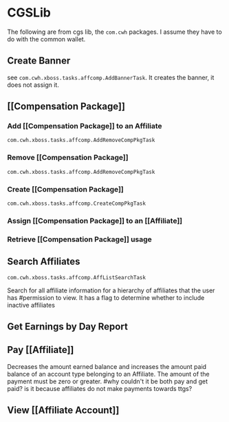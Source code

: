 # CGSLib

The following are from cgs lib, the `com.cwh` packages. I assume they have to do with the common wallet. 
## Create Banner

see `com.cwh.xboss.tasks.affcomp.AddBannerTask`. It creates the banner, it does not assign it.
## [[Compensation Package]]
### Add [[Compensation Package]] to an Affiliate

`com.cwh.xboss.tasks.affcomp.AddRemoveCompPkgTask`

### Remove [[Compensation Package]]

`com.cwh.xboss.tasks.affcomp.AddRemoveCompPkgTask`

### Create [[Compensation Package]]

`com.cwh.xboss.tasks.affcomp.CreateCompPkgTask`

### Assign [[Compensation Package]] to an [[Affiliate]]

### Retrieve [[Compensation Package]] usage

## Search Affiliates

`com.cwh.xboss.tasks.affcomp.AffListSearchTask`

Search for all affiliate information for a hierarchy of affiliates that the user has #permission to view. It has a flag to determine whether to include inactive affiliates 

## Get Earnings by Day Report

## Pay [[Affiliate]] 

Decreases the amount earned balance and increases the amount paid balance of an account type belonging to an Affiliate. The amount of the payment must be zero or greater. #why couldn't it be both pay and get paid? is it because affiliates do not make payments towards ttgs?

## View [[Affiliate Account]]

